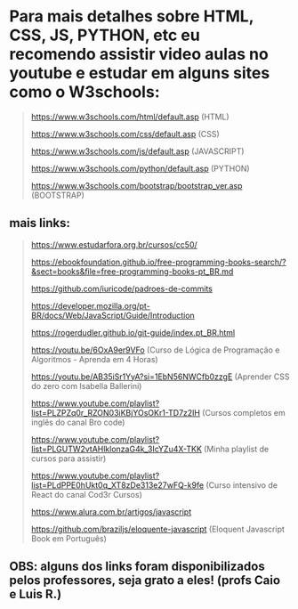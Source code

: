 # Para mais detalhes sobre HTML, CSS, JS, PYTHON, etc eu recomendo assistir video aulas no youtube e estudar em alguns sites como o W3schools:

> https://www.w3schools.com/html/default.asp (HTML)
> 
> https://www.w3schools.com/css/default.asp (CSS)
> 
> https://www.w3schools.com/js/default.asp (JAVASCRIPT)
> 
> https://www.w3schools.com/python/default.asp (PYTHON)
> 
> https://www.w3schools.com/bootstrap/bootstrap_ver.asp (BOOTSTRAP)

## mais links:

> https://www.estudarfora.org.br/cursos/cc50/
> 
> https://ebookfoundation.github.io/free-programming-books-search/?&sect=books&file=free-programming-books-pt_BR.md
> 
> https://github.com/iuricode/padroes-de-commits
> 
> https://developer.mozilla.org/pt-BR/docs/Web/JavaScript/Guide/Introduction
> 
> https://rogerdudler.github.io/git-guide/index.pt_BR.html
> 
> https://youtu.be/6OxA9er9VFo (Curso de Lógica de Programação e Algoritmos - Aprenda em 4 Horas)
> 
> https://youtu.be/AB35iSr1YyA?si=1EbN56NWCfb0zzgE (Aprender CSS do zero com Isabella Ballerini)
>
> https://www.youtube.com/playlist?list=PLZPZq0r_RZON03iKBjYOsOKr1-TD7z2lH (Cursos completos em inglês do canal Bro code)
>
> https://www.youtube.com/playlist?list=PLGUTW2vtAHlklonzaG4k_3IcYZu4X-TKK (Minha playlist de cursos para assistir)
>
> https://www.youtube.com/playlist?list=PLdPPE0hUkt0q_XT8zDe313e27wFQ-k9fe (Curso intensivo de React do canal Cod3r Cursos)
> 
> https://www.alura.com.br/artigos/javascript
>
> https://github.com/braziljs/eloquente-javascript (Eloquent Javascript Book em Português)

## OBS: alguns dos links foram disponibilizados pelos professores, seja grato a eles! (profs Caio e Luis R.)
